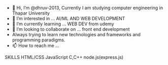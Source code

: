 - 👋 Hi, I’m @dhruv-2013, Currently I am studying computer engineering in Thapar University
- 👀 I’m interested in ... AI/ML AND WEB DEVELOPMENT
- 🌱 I’m currently learning ... WEB DEV from udemy
- 💞️ I’m looking to collaborate on ... front end development
- Always trying to learn new technologies and frameworks and programming paradigms.
- 📫 How to reach me ...

SKILLS
HTML/CSS
JavaScript
C,C++
node.js(express.js)
<!--- I have completed learning node js and now I am working on learning mongoDB but as you can see i just begin web developing and now i am working on some projects based on my learning --->
